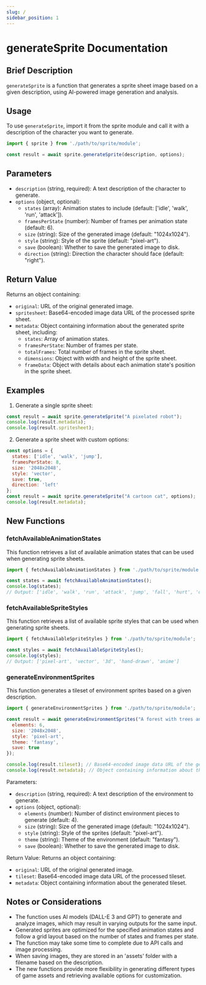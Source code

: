 ```yaml
---
slug: /
sidebar_position: 1
---
```


# generateSprite Documentation

## Brief Description
`generateSprite` is a function that generates a sprite sheet image based on a given description, using AI-powered image generation and analysis.

## Usage
To use `generateSprite`, import it from the sprite module and call it with a description of the character you want to generate.

```javascript
import { sprite } from './path/to/sprite/module';

const result = await sprite.generateSprite(description, options);
```

## Parameters
- `description` (string, required): A text description of the character to generate.
- `options` (object, optional):
  - `states` (array): Animation states to include (default: ['idle', 'walk', 'run', 'attack']).
  - `framesPerState` (number): Number of frames per animation state (default: 6).
  - `size` (string): Size of the generated image (default: "1024x1024").
  - `style` (string): Style of the sprite (default: "pixel-art").
  - `save` (boolean): Whether to save the generated image to disk.
  - `direction` (string): Direction the character should face (default: "right").

## Return Value
Returns an object containing:
- `original`: URL of the original generated image.
- `spritesheet`: Base64-encoded image data URL of the processed sprite sheet.
- `metadata`: Object containing information about the generated sprite sheet, including:
  - `states`: Array of animation states.
  - `framesPerState`: Number of frames per state.
  - `totalFrames`: Total number of frames in the sprite sheet.
  - `dimensions`: Object with width and height of the sprite sheet.
  - `frameData`: Object with details about each animation state's position in the sprite sheet.

## Examples

1. Generate a single sprite sheet:
```javascript
const result = await sprite.generateSprite("A pixelated robot");
console.log(result.metadata);
console.log(result.spritesheet);
```

2. Generate a sprite sheet with custom options:
```javascript
const options = {
  states: ['idle', 'walk', 'jump'],
  framesPerState: 8,
  size: '2048x2048',
  style: 'vector',
  save: true,
  direction: 'left'
};
const result = await sprite.generateSprite("A cartoon cat", options);
console.log(result.metadata);
```

## New Functions

### fetchAvailableAnimationStates

This function retrieves a list of available animation states that can be used when generating sprite sheets.

```javascript
import { fetchAvailableAnimationStates } from './path/to/sprite/module';

const states = await fetchAvailableAnimationStates();
console.log(states);
// Output: ['idle', 'walk', 'run', 'attack', 'jump', 'fall', 'hurt', 'die']
```

### fetchAvailableSpriteStyles

This function retrieves a list of available sprite styles that can be used when generating sprite sheets.

```javascript
import { fetchAvailableSpriteStyles } from './path/to/sprite/module';

const styles = await fetchAvailableSpriteStyles();
console.log(styles);
// Output: ['pixel-art', 'vector', '3d', 'hand-drawn', 'anime']
```

### generateEnvironmentSprites

This function generates a tileset of environment sprites based on a given description.

```javascript
import { generateEnvironmentSprites } from './path/to/sprite/module';

const result = await generateEnvironmentSprites("A forest with trees and rocks", {
  elements: 6,
  size: '2048x2048',
  style: 'pixel-art',
  theme: 'fantasy',
  save: true
});

console.log(result.tileset); // Base64-encoded image data URL of the generated tileset
console.log(result.metadata); // Object containing information about the generated tileset
```

Parameters:
- `description` (string, required): A text description of the environment to generate.
- `options` (object, optional):
  - `elements` (number): Number of distinct environment pieces to generate (default: 4).
  - `size` (string): Size of the generated image (default: "1024x1024").
  - `style` (string): Style of the sprites (default: "pixel-art").
  - `theme` (string): Theme of the environment (default: "fantasy").
  - `save` (boolean): Whether to save the generated image to disk.

Return Value:
Returns an object containing:
- `original`: URL of the original generated image.
- `tileset`: Base64-encoded image data URL of the processed tileset.
- `metadata`: Object containing information about the generated tileset.

## Notes or Considerations
- The function uses AI models (DALL-E 3 and GPT) to generate and analyze images, which may result in varying outputs for the same input.
- Generated sprites are optimized for the specified animation states and follow a grid layout based on the number of states and frames per state.
- The function may take some time to complete due to API calls and image processing.
- When saving images, they are stored in an 'assets' folder with a filename based on the description.
- The new functions provide more flexibility in generating different types of game assets and retrieving available options for customization.
